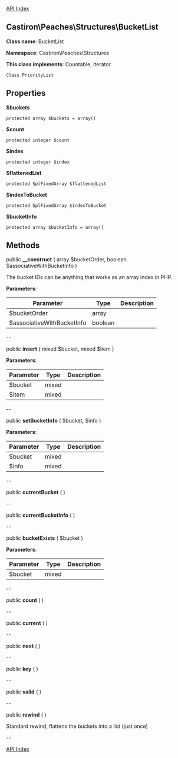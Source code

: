 [API Index](ApiIndex.md)


Castiron\Peaches\Structures\BucketList
---------------


**Class name**: BucketList

**Namespace**: Castiron\Peaches\Structures



**This class implements**: Countable, Iterator



    Class PriorityList

    





Properties
----------


**$buckets**





    protected array $buckets = array()






**$count**





    protected integer $count






**$index**





    protected integer $index






**$flattenedList**





    protected SplFixedArray $flattenedList






**$indexToBucket**





    protected SplFixedArray $indexToBucket






**$bucketInfo**





    protected array $bucketInfo = array()






Methods
-------


public **__construct** ( array $bucketOrder, boolean $associativeWithBucketInfo )


The bucket IDs can be anything that works as an array index in PHP.








**Parameters**:

| Parameter | Type | Description |
|-----------|------|-------------|
| $bucketOrder | array |  |
| $associativeWithBucketInfo | boolean |  |

--

public **insert** ( mixed $bucket, mixed $item )











**Parameters**:

| Parameter | Type | Description |
|-----------|------|-------------|
| $bucket | mixed |  |
| $item | mixed |  |

--

public **setBucketInfo** ( $bucket, $info )











**Parameters**:

| Parameter | Type | Description |
|-----------|------|-------------|
| $bucket | mixed |  |
| $info | mixed |  |

--

public **currentBucket** (  )











--

public **currentBucketInfo** (  )











--

public **bucketExists** ( $bucket )











**Parameters**:

| Parameter | Type | Description |
|-----------|------|-------------|
| $bucket | mixed |  |

--

public **count** (  )











--

public **current** (  )











--

public **next** (  )











--

public **key** (  )











--

public **valid** (  )











--

public **rewind** (  )


Standard rewind, flattens the buckets into a list (just once)








--

[API Index](ApiIndex.md)
